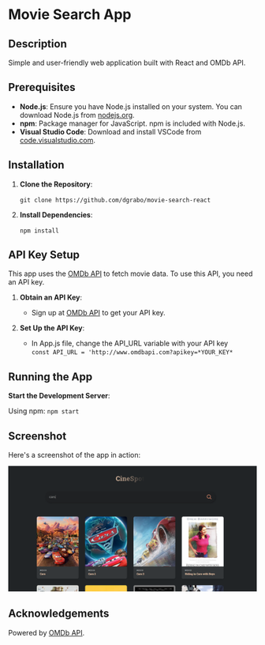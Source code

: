 # Movie Search App

## Description

Simple and user-friendly web application built with React and OMDb API.

## Prerequisites

- **Node.js**: Ensure you have Node.js installed on your system. You can download Node.js from [nodejs.org](https://nodejs.org/).
- **npm**: Package manager for JavaScript. npm is included with Node.js.
- **Visual Studio Code**: Download and install VSCode from [code.visualstudio.com](https://code.visualstudio.com/).


## Installation

1. **Clone the Repository**:

    `git clone https://github.com/dgrabo/movie-search-react` 

2. **Install Dependencies**:

    `npm install`

## API Key Setup

This app uses the [OMDb API](http://www.omdbapi.com/) to fetch movie data. To use this API, you need an API key.

1. **Obtain an API Key**:
    - Sign up at [OMDb API](http://www.omdbapi.com/apikey.aspx) to get your API key.

2. **Set Up the API Key**:
    - In App.js file, change the API_URL variable with your API key   
  `const API_URL = 'http://www.omdbapi.com?apikey=*YOUR_KEY*`

## Running the App

**Start the Development Server**:

Using npm: `npm start`


## Screenshot 
Here's a screenshot of the app in action:

![](img.png)

## Acknowledgements
Powered by [OMDb API](http://www.omdbapi.com/).